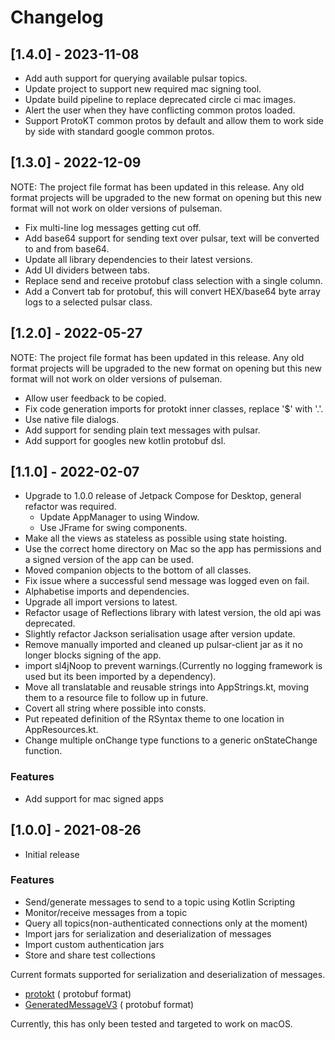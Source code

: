 # Changelog

## [1.4.0] - 2023-11-08

- Add auth support for querying available pulsar topics.
- Update project to support new required mac signing tool.
- Update build pipeline to replace deprecated circle ci mac images.
- Alert the user when they have conflicting common protos loaded.
- Support ProtoKT common protos by default and allow them to work side by side with standard google common protos.

## [1.3.0] - 2022-12-09

NOTE: The project file format has been updated in this release. Any old format projects will be upgraded to the new
format on opening but this new format will not work on older versions of pulseman.

- Fix multi-line log messages getting cut off.
- Add base64 support for sending text over pulsar, text will be converted to and from base64.
- Update all library dependencies to their latest versions.
- Add UI dividers between tabs.
- Replace send and receive protobuf class selection with a single column.
- Add a Convert tab for protobuf, this will convert HEX/base64 byte array logs to a selected pulsar class.

## [1.2.0] - 2022-05-27

NOTE: The project file format has been updated in this release. Any old format projects will be upgraded to the new
format on opening but this new format will not work on older versions of pulseman.

- Allow user feedback to be copied.
- Fix code generation imports for protokt inner classes, replace '$' with '.'.
- Use native file dialogs.
- Add support for sending plain text messages with pulsar.
- Add support for googles new kotlin protobuf dsl.

## [1.1.0] - 2022-02-07

- Upgrade to 1.0.0 release of Jetpack Compose for Desktop, general refactor was required.
    - Update AppManager to using Window.
    - Use JFrame for swing components.
- Make all the views as stateless as possible using state hoisting.
- Use the correct home directory on Mac so the app has permissions and a signed version of the app can be used.
- Moved companion objects to the bottom of all classes.
- Fix issue where a successful send message was logged even on fail.
- Alphabetise imports and dependencies.
- Upgrade all import versions to latest.
- Refactor usage of Reflections library with latest version, the old api was deprecated.
- Slightly refactor Jackson serialisation usage after version update.
- Remove manually imported and cleaned up pulsar-client jar as it no longer blocks signing of the app.
- import sl4jNoop to prevent warnings.(Currently no logging framework is used but its been imported by a dependency).
- Move all translatable and reusable strings into AppStrings.kt, moving them to a resource file to follow up in future.
- Covert all string where possible into consts.
- Put repeated definition of the RSyntax theme to one location in AppResources.kt.
- Change multiple onChange type functions to a generic onStateChange function.

### Features

- Add support for mac signed apps

## [1.0.0] - 2021-08-26

- Initial release

### Features

- Send/generate messages to send to a topic using Kotlin Scripting
- Monitor/receive messages from a topic
- Query all topics(non-authenticated connections only at the moment)
- Import jars for serialization and deserialization of messages
- Import custom authentication jars
- Store and share test collections

Current formats supported for serialization and deserialization of messages.

- [protokt](https://github.com/open-toast/protokt/blob/main/protokt-runtime/src/main/kotlin/com/toasttab/protokt/rt/KtMessage.kt) (
  protobuf format)
- [GeneratedMessageV3](https://www.javadoc.io/static/com.google.protobuf/protobuf-java/3.5.1/com/google/protobuf/GeneratedMessageV3.html) (
  protobuf format)

Currently, this has only been tested and targeted to work on macOS.
